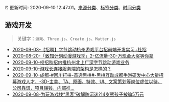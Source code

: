 :alarm_clock: 更新时间: 2020-09-10 12:47:01。[来源分类](../README.md)、[标签分类](../TAGS.md)、[时间分类](../TIMELINE.md)

## 游戏开发


> 关键字：`游戏`、`Three.js`、`Create.js`、`Matter.js`



- [2020-09-03-【招聘】字节跳动杭州游戏平台招前端开发实习+社招](https://www.ershicimi.com/p/08b5c48d6117cf5fd86562c555815603) 
- [2020-08-20-「致知计划动漫游戏季」2-亿流量-30-万现金大奖等你拿](https://www.ershicimi.com/p/e94fbdf2ad8480940d8a7a5d6b48fe61) 
- [2020-09-10-校招秋招内推杭州北上广深字节跳动游戏业务](https://www.v2ex.com/t/705894) 
- [2020-09-10-游戏长连接服务端的架构是怎样的？](https://www.v2ex.com/t/705891) 
- [2020-09-10-成都-#回川打拼-首选黑桃#-黑桃互动成都手游研发中心大量招募游戏人才，-3D-主美、TA、原画、特效、UI、文案策划等岗位虚位以待。公司靠谱，项目赚钱，内部推...](https://www.v2ex.com/t/705879) 
- [2020-09-08-为玩游戏找“黑客”破解防沉迷?14岁熊孩子被骗5万元](https://sec.thief.one/article_content?a_id=64b74353acc9d6adca2d578223d393c6) 